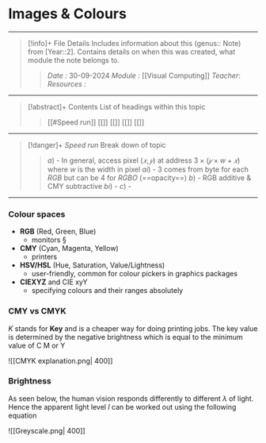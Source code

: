 # Images & Colours
---
> [!info]+ File Details
> Includes information about this (genus:: Note) from [Year::2]. Contains details on when this was created, what module the note belongs to.
> > *Date :*  30-09-2024
> > *Module :* [[Visual Computing]]
> > *Teacher*: 
> > *Resources :*

---
> [!abstract]+ Contents
> List of headings within this topic
> > [[#Speed run]]
> [[]]
> [[]]
> [[]]
> [[]]

--- 
> [!danger]+ *Speed run* 
> Break down of topic 
> > $a)$ -  In general, access pixel $(𝑥,𝑦)$ at address $3×(𝑦×w +𝑥)$ where $w$ is the width in pixel
> >  $ai)$ -  3 comes from byte for each $RGB$ but can be 4 for $RGBO$ (==opacity==)
> > $b)$ - RGB additive & CMY subtractive 
> > $bi)$ - 
> $c)$ - 

---
### Colour spaces 

- **RGB** (Red, Green, Blue) 
	- monitors § 
- **CMY** (Cyan, Magenta, Yellow)
	- printers 
- **HSV/HSL** (Hue, Saturation, Value/Lightness)
	- user-friendly, common for colour pickers in graphics packages 
- **CIEXYZ** and CIE xyY
	- specifying colours and their ranges absolutely

### CMY vs CMYK

$K$ stands for **Key** and is a cheaper way for doing printing jobs. The key value is determined by the negative brightness which is equal to the minimum value of C M or Y 

![[CMYK explanation.png| 400]]


### Brightness 

As seen below, the human vision responds differently to different $\lambda$ of light. Hence the apparent light level $l$ can be worked out using the following equation

![[Greyscale.png| 400]]
